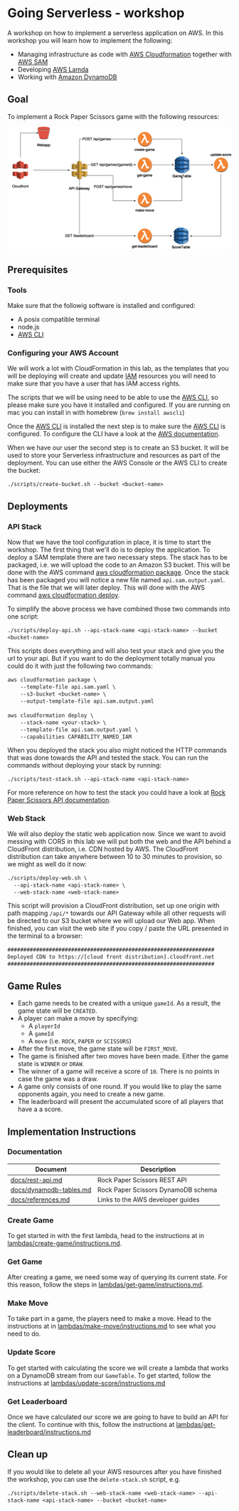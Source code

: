 # Going Serverless - workshop

A workshop on how to implement a serverless application on AWS. In this workshop you will learn how to implement the following:

* Managing infrastructure as code with [AWS Cloudformation](https://aws.amazon.com/cloudformation/) together with [AWS SAM](https://github.com/awslabs/serverless-application-model)
* Developing [AWS Lamda](https://aws.amazon.com/lambda/details/)
* Working with [Amazon DynamoDB](https://aws.amazon.com/dynamodb/)


## Goal

To implement a Rock Paper Scissors game with the following resources:

![Architecture](docs/architecture.png)


## Prerequisites

### Tools

Make sure that the followig software is installed and configured:

* A posix compatible terminal
* node.js
* [AWS CLI](https://aws.amazon.com/cli/)


### Configuring your AWS Account

We will work a lot with CloudFormation in this lab, as the templates that you will be deploying will create and update [IAM](http://docs.aws.amazon.com/IAM/latest/UserGuide/introduction.html) resources you will need to make sure that you have a user that has IAM access rights.

The scripts that we will be using need to be able to use the [AWS CLI](https://aws.amazon.com/cli/), so please make sure you have it installed and configured. If you are running on mac you can install in with homebrew (`brew install awscli`)

Once the [AWS CLI](https://aws.amazon.com/cli/) is installed the next step is to make sure the [AWS CLI](https://aws.amazon.com/cli/) is configured. To configure the CLI have a look at the [AWS documentation](http://docs.aws.amazon.com/cli/latest/userguide/cli-chap-getting-started.html).

When we have our user the second step is to create an S3 bucket. It will be used to store your Serverless infrastructure and resources as part of the deployment. You can use either the AWS Console or the AWS CLI to create the bucket:

```
./scripts/create-bucket.sh --bucket <bucket-name>
```

## Deployments

### API Stack

Now that we have the tool configuration in place, it is time to start the workshop. The first thing that we'll do is to deploy the application. To deploy a SAM template there are two necessary steps. The stack has to be packaged, i.e. we will upload the code to an Amazon S3 bucket. This will be done with the AWS command [aws cloudformation package](http://docs.aws.amazon.com/cli/latest/reference/cloudformation/package.html). Once the stack has been packaged you will notice a new file named  `api.sam.output.yaml`. That is the file that we will later deploy. This will done with the AWS command [aws cloudformation deploy](http://docs.aws.amazon.com/cli/latest/reference/cloudformation/deploy/index.html).

To simplify the above process we have combined those two commands into one script:

```
./scripts/deploy-api.sh --api-stack-name <api-stack-name> --bucket <bucket-name>
```

This scripts does everything and will also test your stack and give you the url to your api. But if you want to do the deployment totally manual you could do it with just the following two commands:

```
aws cloudformation package \
    --template-file api.sam.yaml \
    --s3-bucket <bucket-name> \
    --output-template-file api.sam.output.yaml

aws cloudformation deploy \
    --stack-name <your-stack> \
    --template-file api.sam.output.yaml \
    --capabilities CAPABILITY_NAMED_IAM
```

When you deployed the stack you also might noticed the HTTP commands that was done towards the API and tested the stack. You can run the commands without deploying your stack by running:

```
./scripts/test-stack.sh --api-stack-name <api-stack-name>
```

For more reference on how to test the stack you could have a look at [Rock Paper Scissors API documentation](docs/rest-api.md).


### Web Stack

We will also deploy the static web application now. Since we want to avoid messing with CORS in this lab we will put both the web and the API behind a CloudFront distribution, i.e. CDN hosted by AWS. The CloudFront distribution can take anywhere between 10 to 30 minutes to provision, so we might as well do it now:

```
./scripts/deploy-web.sh \
  --api-stack-name <api-stack-name> \
  --web-stack-name <web-stack-name>
```

This script will provision a CloudFront distribution, set up one origin with path mapping `/api/*` towards our API Gateway while all other requests will be directed to our S3 bucket where we will upload our Web app. When finished, you can visit the web site if you copy / paste the URL presented in the terminal to a browser:

```
#################################################################
Deployed CDN to https://[cloud front distribution].cloudfront.net
#################################################################
```


## Game Rules

- Each game needs to be created with a unique `gameId`. As a result, the game state will be `CREATED`.
- A player can make a move by specifying: 
    - A `playerId`
    - A `gameId`
    - A `move` (i.e. `ROCK`, `PAPER` or `SCISSORS`)
- After the first move, the game state will be `FIRST_MOVE`.
- The game is finished after two moves have been made. Either the game state is `WINNER` or `DRAW`.
- The winner of a game will receive a score of `10`. There is no points in case the game was a draw.
- A game only consists of one round. If you would like to play the same opponents again, you need to create a new game.
- The leaderboard will present the accumulated score of all players that have a a score.
 


## Implementation Instructions 

### Documentation

| Document                                              | Description                           |
| ----------------------------------------------------- | ------------------------------------- | 
| [docs/rest-api.md](docs/rest-api.md)                  | Rock Paper Scissors REST API          |
| [docs/dynamodb-tables.md](docs/dynamodb-tables.md)    | Rock Paper Scissors DynamoDB schema   |
| [docs/references.md](docs/references.md)              | Links to the AWS developer guides     |


### Create Game

To get started in with the first lambda, head to the instructions at in [lambdas/create-game/instructions.md](lambdas/create-game/instructions.md).


### Get Game

After creating a game, we need some way of querying its current state. For this reason, follow the steps in [lambdas/get-game/instructions.md](lambdas/get-game/instructions.md).


### Make Move

To take part in a game, the players need to make a move. Head to the instructions at in [lambdas/make-move/instructions.md](lambdas/make-move/instructions.md) to see what you need to do.


### Update Score

To get started with calculating the score we will create a lambda that works on a DynamoDB stream from our `GameTable`. To get started, follow the instructions at [lambdas/update-score/instructions.md](lambdas/update-score/instructions.md)


### Get Leaderboard

Once we have calculated our score we are going to have to build an API for the client. To continue with this, follow the instructions at [lambdas/get-leaderboard/instructions.md](lambdas/update-score/instructions.md)



## Clean up

If you would like to delete all your AWS resources after you have finished the workshop, you can use the `delete-stack.sh` script, e.g.

```
./scripts/delete-stack.sh --web-stack-name <web-stack-name> --api-stack-name <api-stack-name> --bucket <bucket-name>
```